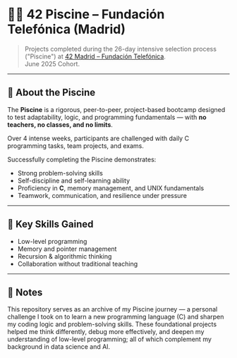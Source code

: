 # 🏊‍♂️ 42 Piscine – Fundación Telefónica (Madrid)

> Projects completed during the 26-day intensive selection process ("Piscine") at [42 Madrid – Fundación Telefónica](https://www.42madrid.com/).  
> June 2025 Cohort.

---

## 🎯 About the Piscine

The **Piscine** is a rigorous, peer-to-peer, project-based bootcamp designed to test adaptability, logic, and programming fundamentals — with **no teachers, no classes, and no limits**.

Over 4 intense weeks, participants are challenged with daily C programming tasks, team projects, and exams.

Successfully completing the Piscine demonstrates:
- Strong problem-solving skills
- Self-discipline and self-learning ability
- Proficiency in **C**, memory management, and UNIX fundamentals
- Teamwork, communication, and resilience under pressure

---

## 🧠 Key Skills Gained

- Low-level programming
- Memory and pointer management
- Recursion & algorithmic thinking
- Collaboration without traditional teaching

---

## 📝 Notes

This repository serves as an archive of my Piscine journey — a personal challenge I took on to learn a new programming language (C) and sharpen my coding logic and problem-solving skills. These foundational projects helped me think differently, debug more effectively, and deepen my understanding of low-level programming; all of which complement my background in data science and AI.

